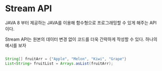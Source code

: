 # Stream API

JAVA 8 부터 제공하는 JAVA를 이용해 함수형으로 프로그래밍할 수 있게 해주는 API이다.

Stream API는 원본의 데이터 변경 없이 코드를 더욱 간략하게 작성할 수 있다. 하나의 예시를 보자

```java

String[] fruitArr = {"Apple", "Melon", "Kiwi", "Grape"}
List<String> fruitList = Arrays.asList(fruitArr);






```
